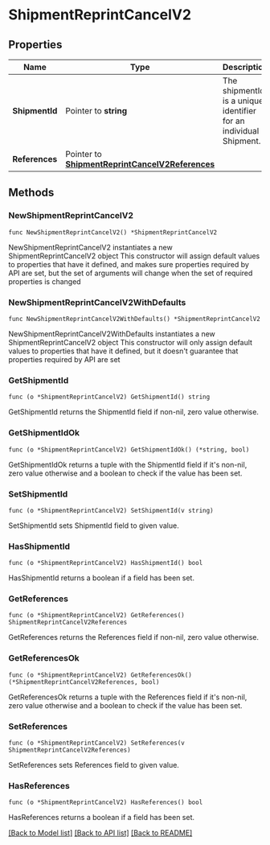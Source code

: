 # ShipmentReprintCancelV2

## Properties

Name | Type | Description | Notes
------------ | ------------- | ------------- | -------------
**ShipmentId** | Pointer to **string** | The shipmentId is a unique identifier for an individual Shipment. | [optional] 
**References** | Pointer to [**ShipmentReprintCancelV2References**](ShipmentReprintCancelV2References.md) |  | [optional] 

## Methods

### NewShipmentReprintCancelV2

`func NewShipmentReprintCancelV2() *ShipmentReprintCancelV2`

NewShipmentReprintCancelV2 instantiates a new ShipmentReprintCancelV2 object
This constructor will assign default values to properties that have it defined,
and makes sure properties required by API are set, but the set of arguments
will change when the set of required properties is changed

### NewShipmentReprintCancelV2WithDefaults

`func NewShipmentReprintCancelV2WithDefaults() *ShipmentReprintCancelV2`

NewShipmentReprintCancelV2WithDefaults instantiates a new ShipmentReprintCancelV2 object
This constructor will only assign default values to properties that have it defined,
but it doesn't guarantee that properties required by API are set

### GetShipmentId

`func (o *ShipmentReprintCancelV2) GetShipmentId() string`

GetShipmentId returns the ShipmentId field if non-nil, zero value otherwise.

### GetShipmentIdOk

`func (o *ShipmentReprintCancelV2) GetShipmentIdOk() (*string, bool)`

GetShipmentIdOk returns a tuple with the ShipmentId field if it's non-nil, zero value otherwise
and a boolean to check if the value has been set.

### SetShipmentId

`func (o *ShipmentReprintCancelV2) SetShipmentId(v string)`

SetShipmentId sets ShipmentId field to given value.

### HasShipmentId

`func (o *ShipmentReprintCancelV2) HasShipmentId() bool`

HasShipmentId returns a boolean if a field has been set.

### GetReferences

`func (o *ShipmentReprintCancelV2) GetReferences() ShipmentReprintCancelV2References`

GetReferences returns the References field if non-nil, zero value otherwise.

### GetReferencesOk

`func (o *ShipmentReprintCancelV2) GetReferencesOk() (*ShipmentReprintCancelV2References, bool)`

GetReferencesOk returns a tuple with the References field if it's non-nil, zero value otherwise
and a boolean to check if the value has been set.

### SetReferences

`func (o *ShipmentReprintCancelV2) SetReferences(v ShipmentReprintCancelV2References)`

SetReferences sets References field to given value.

### HasReferences

`func (o *ShipmentReprintCancelV2) HasReferences() bool`

HasReferences returns a boolean if a field has been set.


[[Back to Model list]](../README.md#documentation-for-models) [[Back to API list]](../README.md#documentation-for-api-endpoints) [[Back to README]](../README.md)


